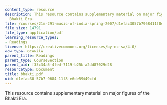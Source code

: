 ```yaml
---
content_type: resource
description: This resource contains supplementary material on major figures of the
  Bhakti Era.
file: /courses/21m-291-music-of-india-spring-2007/d1efac3057b7968411f8e6de59649cfd_bhakti.pdf
file_size: 14791
file_type: application/pdf
learning_resource_types:
- Readings
license: https://creativecommons.org/licenses/by-nc-sa/4.0/
ocw_type: OCWFile
parent_title: Readings
parent_type: CourseSection
parent_uid: f33c34a5-4fed-7119-b25b-a2dd87029e28
resourcetype: Document
title: bhakti.pdf
uid: d1efac30-57b7-9684-11f8-e6de59649cfd
---
```

This resource contains supplementary material on major figures of the Bhakti Era.